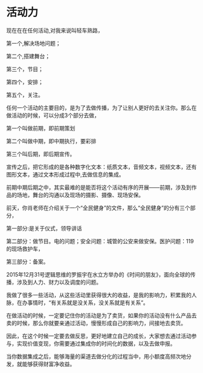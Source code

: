 # 活动力

现在在在任何活动,对我来说叫轻车熟路，

第一个,解决场地问题；

第二个,搭建舞台；

第三个，节目；

第四个，安排；

第五个，关注。

任何一个活动的主要目的，是为了去做传播，为了让别人更好的去关注你。那么在做活动的时候，可以分成3个部分去做，

第一个叫做前期，即前期策划

第二个叫做中期，即中期执行，要彩排

第三个叫后期，即后期宣传。

宣传之后，把它形成的是各种数字化文本：纸质文本，音频文本，视频文本，还有图形文本，通过文本形成过程中,去做信息的集成。

前期中期后期之中，其实最难的是能否将这个活动有序的开展——前期，涉及到作品的场地，舞台的沟通以及现场的摄影、摄像、现场安保。

前天，你肖老师在介绍关于一个“全民健身”的文件，那么“全民健身”的分有三个部分，

第一部分:是关于仪式，领导讲话

第二部分：做节目。电的问题；安全问题：城管的公安来做安保。医护问题：119的现场救护车，

第三部分：备案。

2015年12月31号逻辑思维的罗振宇在水立方举办的《时间的朋友》，面向全球的传播，涉及到人力、财力以及调度的问题。

我做了很多一些活动，从这些活动里获得很大的收益，是我的影响力，积累我的人脉，在办事情时，“有关系就是没关系，没关系就是有关系”。

在做活动的时候，一定要记住你的活动是为了卖货，如果你的活动没有什么产品去卖的时候，那么你就要亲通过活动，慢慢形成自己的影响力，间接地去卖货。

因此，在这个时候一定要去做反思，更好地建立自己的成长，大家想去通过活动参与，实现价值变现，你需要通过集成你的时间化的数据，以及去做申报。

当你数据集成之后，能够海量的渠道去做分化的过程当中，用小额度高频次地分发，就能够获得财富净收益。
